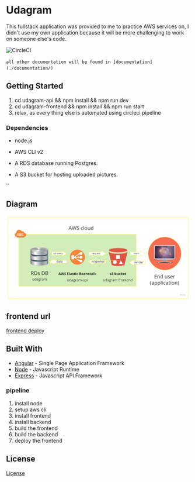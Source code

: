# Udagram

This fullstack application was provided to me to practice AWS services on, I didn't use my own application because it will be more challenging to work on someone else's code.

![CircleCI](https://circleci.com/gh/circleci/circleci-docs.svg?style=svg)

`all other documentation will be found in [documentation](./documentation/)`

## Getting Started

1. cd udagram-api && npm install && npm run dev
1. cd udagram-frontend && npm install && npm run start
1. relax, as every thing else is automated using circleci pipeline

### Dependencies

- node.js

- AWS CLI v2

- A RDS database running Postgres.

- A S3 bucket for hosting uploaded pictures.

``

## Diagram

![udagram](./udagram-2.jpg)

## frontend url

[frontend deploy](http://my-udagram-udacity.s3-website-us-east-1.amazonaws.com)

## Built With

- [Angular](https://angular.io/) - Single Page Application Framework
- [Node](https://nodejs.org) - Javascript Runtime
- [Express](https://expressjs.com/) - Javascript API Framework

### pipeline

1. install node
1. setup aws cli
1. install frontend
1. install backend
1. build the frontend
1. build the backend
1. deploy the frontend

## License

[License](LICENSE.txt)
